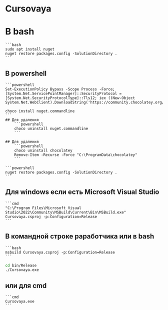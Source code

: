 # Cursovaya

# В bash
    ```bash
    sudo apt install nuget
    nuget restore packages.config -SolutionDirectory .
    ```

## В powershell
    ```powershell
    Set-ExecutionPolicy Bypass -Scope Process -Force; [System.Net.ServicePointManager]::SecurityProtocol = [System.Net.SecurityProtocolType]::Tls12; iex ((New-Object System.Net.WebClient).DownloadString('https://community.chocolatey.org/install.ps1'))

    choco install nuget.commandline
    ```
    ## Для удаления
        ```powershell
        choco uninstall nuget.commandline
        ```
    
    ## Для удаления
        ```powershell
        choco uninstall chocolatey
        Remove-Item -Recurse -Force "C:\ProgramData\chocolatey"
        ```
    
    ```powershell
    nuget restore packages.config -SolutionDirectory .
    ```


## Для windows если есть Microsoft Visual Studio
    ```cmd
    "C:\Program Files\Microsoft Visual Studio\2022\Community\MSBuild\Current\Bin\MSBuild.exe" Cursovaya.csproj -p:Configuration=Release
    ```

## В командной строке раработчика или в bash
    ```bash
    msbuild Cursovaya.csproj -p:Configuration=Release
    ```

```bash
cd bin/Release
./Cursovaya.exe 
```

## или для cmd
    ```cmd
    Cursovaya.exe
    ```